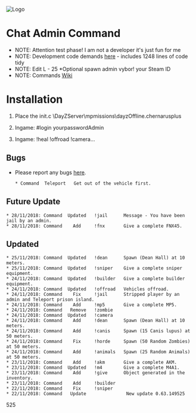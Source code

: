 ![Logo](https://cdn.discordapp.com/attachments/499241118060511252/516023616974880769/dayz-sa-server-walli.png)

Chat Admin Command
=================================

 - NOTE: Attention test phase! I am not a developer it's just fun for me
 - NOTE: Development code demands [here](https://github.com/Malotruu/DayZ-0.63-Malotru/issues) - includes 1248 lines of code tidy
 - NOTE: Edit L - 25 *Optional spawn admin vybor! your Steam ID
 - NOTE: Commands [Wiki](https://github.com/Malotruu/DayZ-0.63-Malotru/wiki)  


Installation
=================================

1. Place the init.c  \DayZServer\mpmissions\dayzOffline.chernarusplus

2. Ingame: #login yourpasswordAdmin

3. Ingame: !heal !offroad !camera…


Bugs
-----------

 - Please report any bugs [here](https://github.com/Malotruu/test/issues).
 
       * Command  Teleport   Get out of the vehicle first.
 


  Future Update
-----------


	* 28/11/2018: Command  Updated   !jail      Message - You have been jail by an admin.
	* 28/11/2018: Command    Add     !fnx       Give a complete FNX45.


 Updated
-----------


	* 25/11/2018: Command  Updated   !dean      Spawn (Dean Hall) at 10 meters.
	* 25/11/2018: Command  Updated   !sniper    Give a complete sniper equipment.
	* 24/11/2018: Command  Updated   !builder   Give a complete builder equipment.
	* 24/11/2018: Command  Updated   !offroad   Vehicles offroad.
	* 24/11/2018: Command    Fix     !jail      Stripped player by an admin and Teleport prison island.
	* 24/11/2018: Command    Add     !mp5       Give a complete MP5.
	* 24/11/2018: Command   Remove   !zombie
	* 24/11/2018: Command  Updated   !camera
	* 24/11/2018: Command    Add     !dean      Spawn (Dean Hall) at 10 meters.
	* 24/11/2018: Command    Add     !canis     Spawn (15 Canis lupus) at 50 meters.	
	* 24/11/2018: Command    Fix     !horde     Spawn (50 Random Zombies) at 50 meters.
	* 24/11/2018: Command    Add     !animals   Spawn (25 Random Animals) at 50 meters.
	* 23/11/2018: Command    Add     !akm       Give a complete AKM.
	* 23/11/2018: Command  Updated   !m4        Give a complete M4A1.
	* 23/11/2018: Command    Add     !give      Object generated in the inventory.
	* 23/11/2018: Command    Add     !builder      
	* 22/11/2018: Command    Fix     !sniper
	* 22/11/2018: Command   Update               New update 0.63.149525
525
